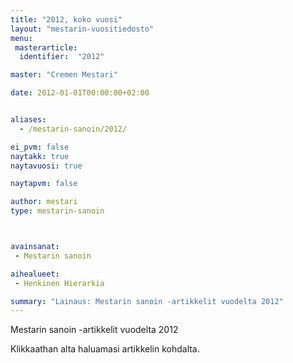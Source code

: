 ```yaml
---
title: "2012, koko vuosi"
layout: "mestarin-vuositiedosto"
menu:
 masterarticle:
  identifier:  "2012"

master: "Cremen Mestari"

date: 2012-01-01T00:00:00+02:00


aliases:
  - /mestarin-sanoin/2012/

ei_pvm: false
naytakk: true
naytavuosi: true

naytapvm: false

author: mestari
type: mestarin-sanoin



avainsanat:
 - Mestarin sanoin

aihealueet:
 - Henkinen Hierarkia

summary: "Lainaus: Mestarin sanoin -artikkelit vuodelta 2012"
---
```

<p>Mestarin sanoin -artikkelit vuodelta 2012</p>
<p>Klikkaathan alta haluamasi artikkelin kohdalta.</p>